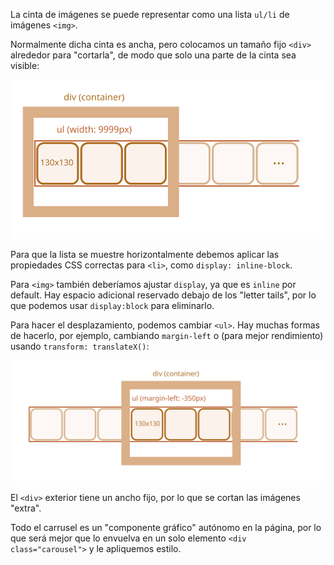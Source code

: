 La cinta de imágenes se puede representar como una lista `ul/li` de imágenes `<img>`.

Normalmente dicha cinta es ancha, pero colocamos un tamaño fijo `<div>` alrededor para "cortarla", de modo que solo una parte de la cinta sea visible:

![](carousel1.svg)

Para que la lista se muestre horizontalmente debemos aplicar las propiedades CSS correctas para `<li>`, como `display: inline-block`.

Para `<img>` también deberíamos ajustar `display`, ya que es `inline` por default. Hay espacio adicional reservado debajo de los "letter tails", por lo que podemos usar `display:block` para eliminarlo.

Para hacer el desplazamiento, podemos cambiar `<ul>`. Hay muchas formas de hacerlo, por ejemplo, cambiando `margin-left` o (para mejor rendimiento) usando  `transform: translateX()`:

![](carousel2.svg)

El `<div>` exterior tiene un ancho fijo, por lo que se cortan las imágenes "extra".

Todo el carrusel es un "componente gráfico" autónomo en la página, por lo que será mejor que lo envuelva en un solo elemento `<div class="carousel">` y le apliquemos estilo.
